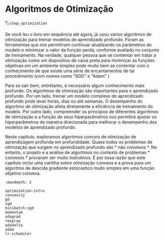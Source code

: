 # Algoritmos de Otimização
:label:`chap_optimization`

Se você leu o livro em sequência até agora, já usou vários algoritmos de otimização para treinar modelos de aprendizado profundo.
Foram as ferramentas que nos permitiram continuar atualizando os parâmetros do modelo e minimizar o valor da função perda, conforme avaliado no conjunto de treinamento. Na verdade, qualquer pessoa que se contentar em tratar a otimização como um dispositivo de caixa preta para minimizar as funções objetivas em um ambiente simples pode muito bem se contentar com o conhecimento de que existe uma série de encantamentos de tal procedimento (com nomes como "SGD" e "Adam" )

Para se sair bem, entretanto, é necessário algum conhecimento mais profundo.
Os algoritmos de otimização são importantes para o aprendizado profundo.
Por um lado, treinar um modelo complexo de aprendizado profundo pode levar horas, dias ou até semanas.
O desempenho do algoritmo de otimização afeta diretamente a eficiência de treinamento do modelo.
Por outro lado, compreender os princípios de diferentes algoritmos de otimização e a função de seus hiperparâmetros
nos permitirá ajustar os hiperparâmetros de maneira direcionada para melhorar o desempenho dos modelos de aprendizado profundo.

Neste capítulo, exploramos algoritmos comuns de otimização de aprendizagem profunda em profundidade.
Quase todos os problemas de otimização que surgem no aprendizado profundo são * não convexos *.
No entanto, o projeto e a análise de algoritmos no contexto de problemas * convexos * provaram ser muito instrutivos.
É por essa razão que este capítulo inclui uma cartilha sobre otimização convexa e a prova para um algoritmo de descida gradiente estocástico muito simples em uma função objetivo convexa.

```toc
:maxdepth: 2

optimization-intro
convexity
gd
sgd
minibatch-sgd
momentum
adagrad
rmsprop
adadelta
adam
lr-scheduler
```

<!--stackedit_data:
eyJoaXN0b3J5IjpbLTQ5NjE0NDRdfQ==
-->